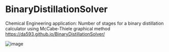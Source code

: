 # BinaryDistillationSolver
 Chemical Engineering application: Number of stages for a binary distillation calculator using McCabe-Thiele graphical method
 https://da593.github.io/BinaryDistillationSolver/
 
 ![image](https://user-images.githubusercontent.com/60017078/123506171-dc6f7b80-d630-11eb-8d7f-9fc50bccebf0.png)

 

